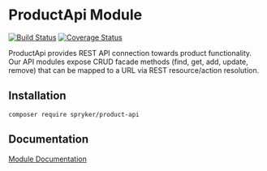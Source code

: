 # ProductApi Module
[![Build Status](https://travis-ci.org/spryker/ProductApi.svg)](https://travis-ci.org/spryker/ProductApi)
[![Coverage Status](https://coveralls.io/repos/github/spryker/ProductApi/badge.svg)](https://coveralls.io/github/spryker/ProductApi)

ProductApi provides REST API connection towards product functionality. Our API modules expose CRUD facade methods (find, get, add, update, remove) that can be mapped to a URL via REST resource/action resolution.

## Installation

```
composer require spryker/product-api
```

## Documentation

[Module Documentation](https://academy.spryker.com/developing_with_spryker/module_guide/zed_api/zed_api.html?Highlight=api)
